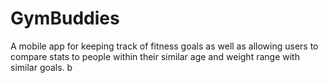 # GymBuddies
A mobile app for keeping track of fitness goals as well as allowing users to compare stats to 
people within their similar age and weight range with similar goals.
b